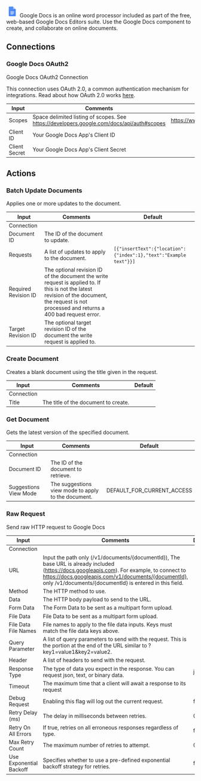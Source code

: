 ![Google Docs](./assets/google-docs.png#connector-icon)
Google Docs is an online word processor included as part of the free, web-based Google Docs Editors suite.
Use the Google Docs component to create, and collaborate on online documents.

## Connections

### Google Docs OAuth2

Google Docs OAuth2 Connection

This connection uses OAuth 2.0, a common authentication mechanism for integrations.
Read about how OAuth 2.0 works [here](../oauth2.md).

| Input         | Comments                                                                                  | Default                                   |
| ------------- | ----------------------------------------------------------------------------------------- | ----------------------------------------- |
| Scopes        | Space delimited listing of scopes. See https://developers.google.com/docs/api/auth#scopes | https://www.googleapis.com/auth/documents |
| Client ID     | Your Google Docs App's Client ID                                                          |                                           |
| Client Secret | Your Google Docs App's Client Secret                                                      |                                           |

## Actions

### Batch Update Documents

Applies one or more updates to the document.

| Input                | Comments                                                                                                                                                                                        | Default                                                                      |
| -------------------- | ----------------------------------------------------------------------------------------------------------------------------------------------------------------------------------------------- | ---------------------------------------------------------------------------- |
| Connection           |                                                                                                                                                                                                 |                                                                              |
| Document ID          | The ID of the document to update.                                                                                                                                                               |                                                                              |
| Requests             | A list of updates to apply to the document.                                                                                                                                                     | <code>[{"insertText":{"location":{"index":1},"text":"Example text"}}]</code> |
| Required Revision ID | The optional revision ID of the document the write request is applied to. If this is not the latest revision of the document, the request is not processed and returns a 400 bad request error. |                                                                              |
| Target Revision ID   | The optional target revision ID of the document the write request is applied to.                                                                                                                |                                                                              |

### Create Document

Creates a blank document using the title given in the request.

| Input      | Comments                             | Default |
| ---------- | ------------------------------------ | ------- |
| Connection |                                      |         |
| Title      | The title of the document to create. |         |

### Get Document

Gets the latest version of the specified document.

| Input                 | Comments                                            | Default                    |
| --------------------- | --------------------------------------------------- | -------------------------- |
| Connection            |                                                     |                            |
| Document ID           | The ID of the document to retrieve.                 |                            |
| Suggestions View Mode | The suggestions view mode to apply to the document. | DEFAULT_FOR_CURRENT_ACCESS |

### Raw Request

Send raw HTTP request to Google Docs

| Input                   | Comments                                                                                                                                                                                                                                                      | Default |
| ----------------------- | ------------------------------------------------------------------------------------------------------------------------------------------------------------------------------------------------------------------------------------------------------------- | ------- |
| Connection              |                                                                                                                                                                                                                                                               |         |
| URL                     | Input the path only (/v1/documents/{documentId}), The base URL is already included (https://docs.googleapis.com). For example, to connect to https://docs.googleapis.com/v1/documents/{documentId}, only /v1/documents/{documentId} is entered in this field. |         |
| Method                  | The HTTP method to use.                                                                                                                                                                                                                                       |         |
| Data                    | The HTTP body payload to send to the URL.                                                                                                                                                                                                                     |         |
| Form Data               | The Form Data to be sent as a multipart form upload.                                                                                                                                                                                                          |         |
| File Data               | File Data to be sent as a multipart form upload.                                                                                                                                                                                                              |         |
| File Data File Names    | File names to apply to the file data inputs. Keys must match the file data keys above.                                                                                                                                                                        |         |
| Query Parameter         | A list of query parameters to send with the request. This is the portion at the end of the URL similar to ?key1=value1&key2=value2.                                                                                                                           |         |
| Header                  | A list of headers to send with the request.                                                                                                                                                                                                                   |         |
| Response Type           | The type of data you expect in the response. You can request json, text, or binary data.                                                                                                                                                                      | json    |
| Timeout                 | The maximum time that a client will await a response to its request                                                                                                                                                                                           |         |
| Debug Request           | Enabling this flag will log out the current request.                                                                                                                                                                                                          | false   |
| Retry Delay (ms)        | The delay in milliseconds between retries.                                                                                                                                                                                                                    | 0       |
| Retry On All Errors     | If true, retries on all erroneous responses regardless of type.                                                                                                                                                                                               | false   |
| Max Retry Count         | The maximum number of retries to attempt.                                                                                                                                                                                                                     | 0       |
| Use Exponential Backoff | Specifies whether to use a pre-defined exponential backoff strategy for retries.                                                                                                                                                                              | false   |
